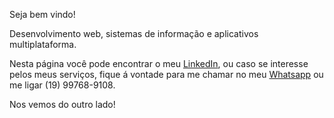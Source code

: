 Seja bem vindo!

Desenvolvimento web, sistemas de informação e aplicativos multiplataforma.

Nesta página você pode encontrar o meu [LinkedIn](https://www.linkedin.com/in/guilherme-pereira-41a379155/), ou caso se interesse pelos meus serviços, fique á vontade para me chamar no meu [Whatsapp](https://wa.me/5519997689108?text=Ol%C3%A1%2C+desejo+colocar+meu+projeto+em+pr%C3%A1tica%21) ou me ligar (19) 99768-9108.

Nos vemos do outro lado!
